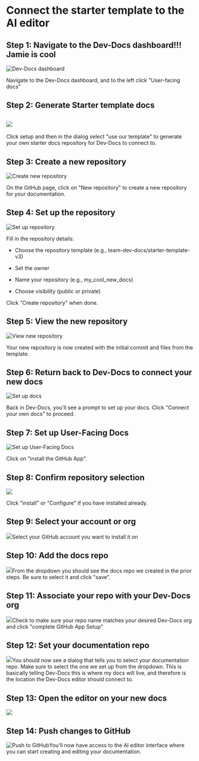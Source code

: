 # Connect the starter template to the AI editor

## Step 1: Navigate to the Dev-Docs dashboard!!! Jamie is cool

![Dev-Docs dashboard](/img/connect_the_starter_template_to_the_ai_editor/step_1.png)

Navigate to the Dev-Docs dashboard, and to the left click "User-facing docs"

## Step 2: Generate Starter template docs

## ![](/img/connect_the_starter_template_to_the_ai_editor/step_8.png)

Click setup and then in the dialog select "use our template" to generate your own starter docs repository for Dev-Docs to connect to.

## Step 3: Create a new repository

![Create new repository](/img/connect_the_starter_template_to_the_ai_editor/step_4.png)

On the GitHub page, click on "New repository" to create a new repository for your documentation.

## Step 4: Set up the repository

![Set up repository](/img/connect_the_starter_template_to_the_ai_editor/step_5.png)

Fill in the repository details:

* Choose the repository template (e.g., team-dev-docs/starter-template-v3)

* Set the owner

* Name your repository (e.g., my\_cool\_new\_docs)

* Choose visibility (public or private)

Click "Create repository" when done.

## Step 5: View the new repository

![View new repository](/img/connect_the_starter_template_to_the_ai_editor/step_7.png)

Your new repository is now created with the initial commit and files from the template.

## Step 6: Return back to Dev-Docs to connect your new docs

![Set up docs](/img/connect_the_starter_template_to_the_ai_editor/step_8.png)

Back in Dev-Docs, you'll see a prompt to set up your docs. Click "Connect your own docs" to proceed.

## Step 7: Set up User-Facing Docs

![Set up User-Facing Docs](/img/connect_the_starter_template_to_the_ai_editor/step_11.png)

Click on "install the GitHub App".

## Step 8: Confirm repository selection

![](/img/connect_the_starter_template_to_the_ai_editor/step_13.png)

Click "install" or "Configure" if you have installed already.

## Step 9: Select your account or org

![](/img/connect_the_starter_template_to_the_ai_editor/step_16.png)Select your GitHub account you want to install it on

## Step 10: Add the docs repo

![](/img/connect_the_starter_template_to_the_ai_editor/step_17.png)From the dropdown you should see the docs repo we created in the prior steps. Be sure to select it and click "save".

## Step 11: Associate your repo with your Dev-Docs org

![](/img/connect_the_starter_template_to_the_ai_editor/step_22.png)Check to make sure your repo name matches your desired Dev-Docs org and click "complete GitHub App Setup"

## Step 12: Set your documentation repo

![](/img/connect_the_starter_template_to_the_ai_editor/step_25.png)You should now see a dialog that tells you to select your documentation repo. Make sure to select the one we set up from the dropdown. This is basically telling Dev-Docs this is where my docs will live, and therefore is the location the Dev-Docs editor should connect to.

## Step 13: Open the editor on your new docs

![](/img/starter_template_edit_docs.png)

## Step 14: Push changes to GitHub

![Push to GitHub](/img/connect_the_starter_template_to_the_ai_editor/step_28.png)You'll now have access to the AI editor interface where you can start creating and editing your documentation.

